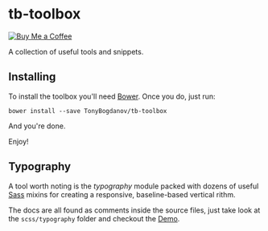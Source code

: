 # tb-toolbox

[![Buy Me a Coffee](http://static.tonybogdanov.com/github/coffee.svg)](http://ko-fi.co/1236KUKJNC96B)

A collection of useful tools and snippets.

## Installing

To install the toolbox you'll need [Bower](http://bower.io/). Once you do, just run:

```shell
bower install --save TonyBogdanov/tb-toolbox
```

And you're done.

Enjoy!

## Typography

A tool worth noting is the *typography* module packed with dozens of useful [Sass](http://sass-lang.com) mixins for
creating a responsive, baseline-based vertical rithm.

The docs are all found as comments inside the source files, just take look at the `scss/typography` folder and checkout
the [Demo](http://tonybogdanov.github.io/tb-toolbox/demo/typography.html).